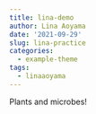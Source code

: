 ```yaml
---
title: lina-demo
author: Lina Aoyama
date: '2021-09-29'
slug: lina-practice
categories:
  - example-theme
tags:
  - linaaoyama
---
```


Plants and microbes!
